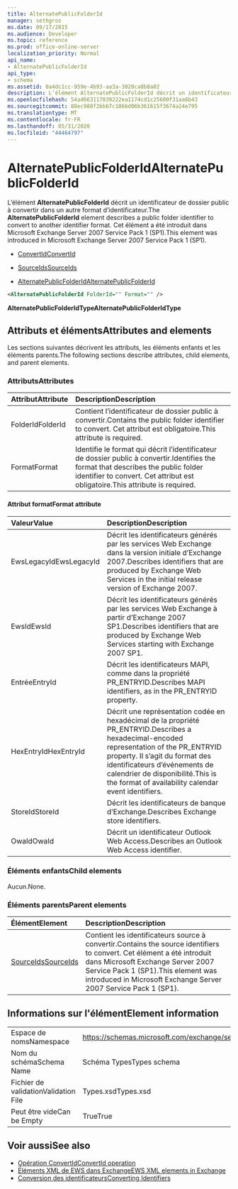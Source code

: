 ```yaml
---
title: AlternatePublicFolderId
manager: sethgros
ms.date: 09/17/2015
ms.audience: Developer
ms.topic: reference
ms.prod: office-online-server
localization_priority: Normal
api_name:
- AlternatePublicFolderId
api_type:
- schema
ms.assetid: 0a4dc1cc-959e-4b93-aa3a-3020ca8b8a02
description: L’élément AlternatePublicFolderId décrit un identificateur de dossier public à convertir dans un autre format d’identificateur. Cet élément a été introduit dans Microsoft Exchange Server 2007 Service Pack 1 (SP1).
ms.openlocfilehash: 54ad663117839222ea1174cd1c25600f31aa6b43
ms.sourcegitcommit: 88ec988f2bb67c1866d06b361615f3674a24e795
ms.translationtype: MT
ms.contentlocale: fr-FR
ms.lasthandoff: 05/31/2020
ms.locfileid: "44464797"
---
```

# <a name="alternatepublicfolderid"></a><span data-ttu-id="6642c-104">AlternatePublicFolderId</span><span class="sxs-lookup"><span data-stu-id="6642c-104">AlternatePublicFolderId</span></span>

<span data-ttu-id="6642c-105">L’élément **AlternatePublicFolderId** décrit un identificateur de dossier public à convertir dans un autre format d’identificateur.</span><span class="sxs-lookup"><span data-stu-id="6642c-105">The **AlternatePublicFolderId** element describes a public folder identifier to convert to another identifier format.</span></span> <span data-ttu-id="6642c-106">Cet élément a été introduit dans Microsoft Exchange Server 2007 Service Pack 1 (SP1).</span><span class="sxs-lookup"><span data-stu-id="6642c-106">This element was introduced in Microsoft Exchange Server 2007 Service Pack 1 (SP1).</span></span> 
  
- [<span data-ttu-id="6642c-107">ConvertId</span><span class="sxs-lookup"><span data-stu-id="6642c-107">ConvertId</span></span>](convertid.md)
  
- [<span data-ttu-id="6642c-108">SourceIds</span><span class="sxs-lookup"><span data-stu-id="6642c-108">SourceIds</span></span>](sourceids.md)
  
- [<span data-ttu-id="6642c-109">AlternatePublicFolderId</span><span class="sxs-lookup"><span data-stu-id="6642c-109">AlternatePublicFolderId</span></span>](alternatepublicfolderid.md)
  
```xml
<AlternatePublicFolderId FolderId="" Format="" />
```

 <span data-ttu-id="6642c-110">**AlternatePublicFolderIdType**</span><span class="sxs-lookup"><span data-stu-id="6642c-110">**AlternatePublicFolderIdType**</span></span>
## <a name="attributes-and-elements"></a><span data-ttu-id="6642c-111">Attributs et éléments</span><span class="sxs-lookup"><span data-stu-id="6642c-111">Attributes and elements</span></span>

<span data-ttu-id="6642c-112">Les sections suivantes décrivent les attributs, les éléments enfants et les éléments parents.</span><span class="sxs-lookup"><span data-stu-id="6642c-112">The following sections describe attributes, child elements, and parent elements.</span></span>
  
### <a name="attributes"></a><span data-ttu-id="6642c-113">Attributs</span><span class="sxs-lookup"><span data-stu-id="6642c-113">Attributes</span></span>

|<span data-ttu-id="6642c-114">**Attribut**</span><span class="sxs-lookup"><span data-stu-id="6642c-114">**Attribute**</span></span>|<span data-ttu-id="6642c-115">**Description**</span><span class="sxs-lookup"><span data-stu-id="6642c-115">**Description**</span></span>|
|:-----|:-----|
|<span data-ttu-id="6642c-116">FolderId</span><span class="sxs-lookup"><span data-stu-id="6642c-116">FolderId</span></span>  <br/> |<span data-ttu-id="6642c-117">Contient l’identificateur de dossier public à convertir.</span><span class="sxs-lookup"><span data-stu-id="6642c-117">Contains the public folder identifier to convert.</span></span> <span data-ttu-id="6642c-118">Cet attribut est obligatoire.</span><span class="sxs-lookup"><span data-stu-id="6642c-118">This attribute is required.</span></span>  <br/> |
|<span data-ttu-id="6642c-119">Format</span><span class="sxs-lookup"><span data-stu-id="6642c-119">Format</span></span>  <br/> |<span data-ttu-id="6642c-120">Identifie le format qui décrit l’identificateur de dossier public à convertir.</span><span class="sxs-lookup"><span data-stu-id="6642c-120">Identifies the format that describes the public folder identifier to convert.</span></span> <span data-ttu-id="6642c-121">Cet attribut est obligatoire.</span><span class="sxs-lookup"><span data-stu-id="6642c-121">This attribute is required.</span></span>  <br/> |
   
#### <a name="format-attribute"></a><span data-ttu-id="6642c-122">Attribut format</span><span class="sxs-lookup"><span data-stu-id="6642c-122">Format attribute</span></span>

|<span data-ttu-id="6642c-123">**Valeur**</span><span class="sxs-lookup"><span data-stu-id="6642c-123">**Value**</span></span>|<span data-ttu-id="6642c-124">**Description**</span><span class="sxs-lookup"><span data-stu-id="6642c-124">**Description**</span></span>|
|:-----|:-----|
|<span data-ttu-id="6642c-125">EwsLegacyId</span><span class="sxs-lookup"><span data-stu-id="6642c-125">EwsLegacyId</span></span>  <br/> |<span data-ttu-id="6642c-126">Décrit les identificateurs générés par les services Web Exchange dans la version initiale d’Exchange 2007.</span><span class="sxs-lookup"><span data-stu-id="6642c-126">Describes identifiers that are produced by Exchange Web Services in the initial release version of Exchange 2007.</span></span>  <br/> |
|<span data-ttu-id="6642c-127">EwsId</span><span class="sxs-lookup"><span data-stu-id="6642c-127">EwsId</span></span>  <br/> |<span data-ttu-id="6642c-128">Décrit les identificateurs générés par les services Web Exchange à partir d’Exchange 2007 SP1.</span><span class="sxs-lookup"><span data-stu-id="6642c-128">Describes identifiers that are produced by Exchange Web Services starting with Exchange 2007 SP1.</span></span>  <br/> |
|<span data-ttu-id="6642c-129">Entrée</span><span class="sxs-lookup"><span data-stu-id="6642c-129">EntryId</span></span>  <br/> |<span data-ttu-id="6642c-130">Décrit les identificateurs MAPI, comme dans la propriété PR_ENTRYID.</span><span class="sxs-lookup"><span data-stu-id="6642c-130">Describes MAPI identifiers, as in the PR_ENTRYID property.</span></span>  <br/> |
|<span data-ttu-id="6642c-131">HexEntryId</span><span class="sxs-lookup"><span data-stu-id="6642c-131">HexEntryId</span></span>  <br/> |<span data-ttu-id="6642c-132">Décrit une représentation codée en hexadécimal de la propriété PR_ENTRYID.</span><span class="sxs-lookup"><span data-stu-id="6642c-132">Describes a hexadecimal-encoded representation of the PR_ENTRYID property.</span></span> <span data-ttu-id="6642c-133">Il s’agit du format des identificateurs d’événements de calendrier de disponibilité.</span><span class="sxs-lookup"><span data-stu-id="6642c-133">This is the format of availability calendar event identifiers.</span></span>  <br/> |
|<span data-ttu-id="6642c-134">StoreId</span><span class="sxs-lookup"><span data-stu-id="6642c-134">StoreId</span></span>  <br/> |<span data-ttu-id="6642c-135">Décrit les identificateurs de banque d’Exchange.</span><span class="sxs-lookup"><span data-stu-id="6642c-135">Describes Exchange store identifiers.</span></span>  <br/> |
|<span data-ttu-id="6642c-136">OwaId</span><span class="sxs-lookup"><span data-stu-id="6642c-136">OwaId</span></span>  <br/> |<span data-ttu-id="6642c-137">Décrit un identificateur Outlook Web Access.</span><span class="sxs-lookup"><span data-stu-id="6642c-137">Describes an Outlook Web Access identifier.</span></span>  <br/> |
   
### <a name="child-elements"></a><span data-ttu-id="6642c-138">Éléments enfants</span><span class="sxs-lookup"><span data-stu-id="6642c-138">Child elements</span></span>

<span data-ttu-id="6642c-139">Aucun.</span><span class="sxs-lookup"><span data-stu-id="6642c-139">None.</span></span>
  
### <a name="parent-elements"></a><span data-ttu-id="6642c-140">Éléments parents</span><span class="sxs-lookup"><span data-stu-id="6642c-140">Parent elements</span></span>

|<span data-ttu-id="6642c-141">**Élément**</span><span class="sxs-lookup"><span data-stu-id="6642c-141">**Element**</span></span>|<span data-ttu-id="6642c-142">**Description**</span><span class="sxs-lookup"><span data-stu-id="6642c-142">**Description**</span></span>|
|:-----|:-----|
|[<span data-ttu-id="6642c-143">SourceIds</span><span class="sxs-lookup"><span data-stu-id="6642c-143">SourceIds</span></span>](sourceids.md) <br/> |<span data-ttu-id="6642c-144">Contient les identificateurs source à convertir.</span><span class="sxs-lookup"><span data-stu-id="6642c-144">Contains the source identifiers to convert.</span></span> <span data-ttu-id="6642c-145">Cet élément a été introduit dans Microsoft Exchange Server 2007 Service Pack 1 (SP1).</span><span class="sxs-lookup"><span data-stu-id="6642c-145">This element was introduced in Microsoft Exchange Server 2007 Service Pack 1 (SP1).</span></span>  <br/> |
   
## <a name="element-information"></a><span data-ttu-id="6642c-146">Informations sur l'élément</span><span class="sxs-lookup"><span data-stu-id="6642c-146">Element information</span></span>

|||
|:-----|:-----|
|<span data-ttu-id="6642c-147">Espace de noms</span><span class="sxs-lookup"><span data-stu-id="6642c-147">Namespace</span></span>  <br/> |https://schemas.microsoft.com/exchange/services/2006/types  <br/> |
|<span data-ttu-id="6642c-148">Nom du schéma</span><span class="sxs-lookup"><span data-stu-id="6642c-148">Schema Name</span></span>  <br/> |<span data-ttu-id="6642c-149">Schéma Types</span><span class="sxs-lookup"><span data-stu-id="6642c-149">Types schema</span></span>  <br/> |
|<span data-ttu-id="6642c-150">Fichier de validation</span><span class="sxs-lookup"><span data-stu-id="6642c-150">Validation File</span></span>  <br/> |<span data-ttu-id="6642c-151">Types.xsd</span><span class="sxs-lookup"><span data-stu-id="6642c-151">Types.xsd</span></span>  <br/> |
|<span data-ttu-id="6642c-152">Peut être vide</span><span class="sxs-lookup"><span data-stu-id="6642c-152">Can be Empty</span></span>  <br/> |<span data-ttu-id="6642c-153">True</span><span class="sxs-lookup"><span data-stu-id="6642c-153">True</span></span>  <br/> |
   
## <a name="see-also"></a><span data-ttu-id="6642c-154">Voir aussi</span><span class="sxs-lookup"><span data-stu-id="6642c-154">See also</span></span>

- [<span data-ttu-id="6642c-155">Opération ConvertId</span><span class="sxs-lookup"><span data-stu-id="6642c-155">ConvertId operation</span></span>](convertid-operation.md)
- [<span data-ttu-id="6642c-156">Éléments XML de EWS dans Exchange</span><span class="sxs-lookup"><span data-stu-id="6642c-156">EWS XML elements in Exchange</span></span>](ews-xml-elements-in-exchange.md)
- [<span data-ttu-id="6642c-157">Conversion des identificateurs</span><span class="sxs-lookup"><span data-stu-id="6642c-157">Converting Identifiers</span></span>](https://msdn.microsoft.com/library/a5391746-b6ef-4f48-8fc8-8255258651aa%28Office.15%29.aspx)

